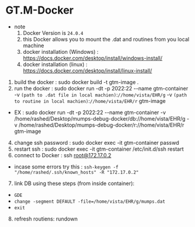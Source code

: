 # GT.M-Docker
- note 
  1. Docker Version is `24.0.4`
    2. this Docker allows you to mount the .dat and routines from you local machine
    3. docker installation (Windows) : https://docs.docker.com/desktop/install/windows-install/
    4. docker installation (linux) : https://docs.docker.com/desktop/install/linux-install/
1. build the docker : sudo docker build -t gtm-image .
2. run the docker : sudo docker run -dt -p 2022:22 --name gtm-container -v `(path to .dat file in local machien)`:`//home/vista/EHR/g` -v `(path to routine in local machien)`:`//home/vista/EHR/r` gtm-image
  - EX : sudo docker run -dt -p 2022:22 --name gtm-container -v /home/rashed/Desktop/mumps-debug-docker/db://home/vista/EHR/g -v /home/rashed/Desktop/mumps-debug-docker/r://home/vista/EHR/r gtm-image
4. change ssh password : sudo docker exec -it gtm-container passwd
5. restart ssh : sudo docker exec -it gtm-container /etc/init.d/ssh restart
6. connect to Docker :  ssh root@172.17.0.2
- incase some errors try this : `ssh-keygen -f "/home/rashed/.ssh/known_hosts" -R "172.17.0.2"`
7. link DB using these steps (from inside container):
- `GDE`
- `change -segment DEFAULT -file=/home/vista/EHR/g/mumps.dat`
- `exit`
8. refresh routiens: rundown
